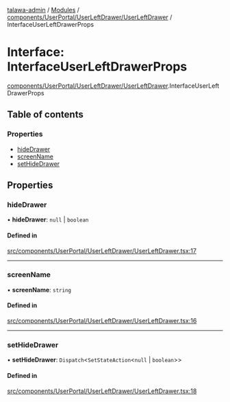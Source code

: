 [talawa-admin](../README.md) / [Modules](../modules.md) / [components/UserPortal/UserLeftDrawer/UserLeftDrawer](../modules/components_UserPortal_UserLeftDrawer_UserLeftDrawer.md) / InterfaceUserLeftDrawerProps

# Interface: InterfaceUserLeftDrawerProps

[components/UserPortal/UserLeftDrawer/UserLeftDrawer](../modules/components_UserPortal_UserLeftDrawer_UserLeftDrawer.md).InterfaceUserLeftDrawerProps

## Table of contents

### Properties

- [hideDrawer](components_UserPortal_UserLeftDrawer_UserLeftDrawer.InterfaceUserLeftDrawerProps.md#hidedrawer)
- [screenName](components_UserPortal_UserLeftDrawer_UserLeftDrawer.InterfaceUserLeftDrawerProps.md#screenname)
- [setHideDrawer](components_UserPortal_UserLeftDrawer_UserLeftDrawer.InterfaceUserLeftDrawerProps.md#sethidedrawer)

## Properties

### hideDrawer

• **hideDrawer**: ``null`` \| `boolean`

#### Defined in

[src/components/UserPortal/UserLeftDrawer/UserLeftDrawer.tsx:17](https://github.com/pateldivyesh1323/talawa-admin/blob/926c168/src/components/UserPortal/UserLeftDrawer/UserLeftDrawer.tsx#L17)

___

### screenName

• **screenName**: `string`

#### Defined in

[src/components/UserPortal/UserLeftDrawer/UserLeftDrawer.tsx:16](https://github.com/pateldivyesh1323/talawa-admin/blob/926c168/src/components/UserPortal/UserLeftDrawer/UserLeftDrawer.tsx#L16)

___

### setHideDrawer

• **setHideDrawer**: `Dispatch`\<`SetStateAction`\<``null`` \| `boolean`\>\>

#### Defined in

[src/components/UserPortal/UserLeftDrawer/UserLeftDrawer.tsx:18](https://github.com/pateldivyesh1323/talawa-admin/blob/926c168/src/components/UserPortal/UserLeftDrawer/UserLeftDrawer.tsx#L18)
